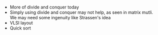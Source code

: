 - More of divide and conquer today
- Simply using divide and conquer may not help, as seen in matrix mutli. We may need some ingenuity like Strassen's idea
- VLSI layout
- Quick sort
